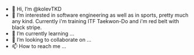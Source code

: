 - 👋 Hi, I’m @kolevTKD
- 👀 I’m interested in software engineering as well as in sports, pretty much any kind. Currently i'm training ITF Taekwon-Do and i'm red belt with black stripe.
- 🌱 I’m currently learning ...
- 💞️ I’m looking to collaborate on ...
- 📫 How to reach me ...

<!---
kolevTKD/kolevTKD is a ✨ special ✨ repository because its `README.md` (this file) appears on your GitHub profile.
You can click the Preview link to take a look at your changes.
--->

